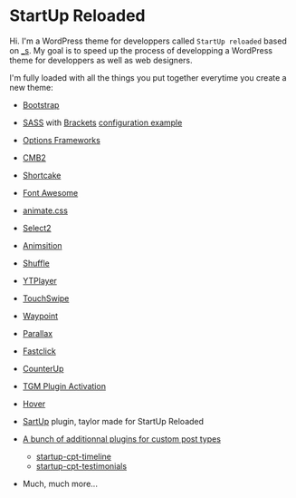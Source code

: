 StartUp Reloaded
===

Hi. I'm a WordPress theme for developpers called `StartUp reloaded` based on [_s](http://underscores.me/). My goal is to speed up the process of developping a WordPress theme for developpers as well as web designers.

I'm fully loaded with all the things you put together everytime you create a new theme:

* [Bootstrap](http://getbootstrap.com/)
* [SASS](http://sass-lang.com/) with [Brackets](http://brackets.io/) [configuration example](https://github.com/yozzi/startup-reloaded/blob/master/brackets.json)
* [Options Frameworks](https://github.com/devinsays/options-framework-theme)
* [CMB2](https://github.com/WebDevStudios/cmb2)
* [Shortcake](https://github.com/wp-shortcake/shortcake)
* [Font Awesome](https://fortawesome.github.io/Font-Awesome/)
* [animate.css](https://daneden.github.io/animate.css/)
* [Select2](https://select2.github.io/)
* [Animsition](https://github.com/blivesta/animsition)
* [Shuffle](http://vestride.github.io/Shuffle/)
* [YTPlayer](https://github.com/pupunzi/jquery.mb.YTPlayer)
* [TouchSwipe](https://github.com/mattbryson/TouchSwipe-Jquery-Plugin)
* [Waypoint](https://github.com/imakewebthings/waypoints)
* [Parallax](http://pixelcog.github.io/parallax.js/)
* [Fastclick](https://github.com/ftlabs/fastclick)
* [CounterUp](https://github.com/bfintal/Counter-Up)
* [TGM Plugin Activation](https://github.com/TGMPA/TGM-Plugin-Activation)
* [Hover](http://ianlunn.github.io/Hover/)
* [SartUp](https://github.com/yozzi/startup) plugin, taylor made for StartUp Reloaded
* [A bunch of additionnal plugins for custom post types](https://github.com/yozzi?tab=repositories)
    * [startup-cpt-timeline](https://github.com/yozzi/startup-cpt-timeline)
    * [startup-cpt-testimonials](https://github.com/yozzi/startup-cpt-testimonials)

* Much, much more...

